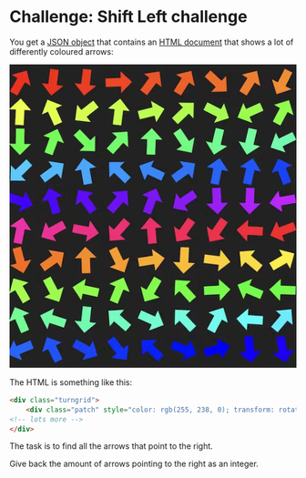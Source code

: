 # Challenge: Shift Left challenge

You get a [JSON object](dataset.json) that contains an [HTML document](gridpage.html) that shows a lot of differently coloured arrows:

![arrow grid with coloured arrows in all directions](arrows.png)

The HTML is something like this: 

```html
<div class="turngrid">
    <div class="patch" style="color: rgb(255, 238, 0); transform: rotate(200deg);">⬅</div><div class="patch" style="color: rgb(255, 255, 0); transform: rotate(195deg);">⬅</div><div class="patch" style="color: rgb(238, 255, 0); transform: rotate(93deg);">⬅</div><div class="patch" style="color: rgb(221, 255, 0); transform: rotate(66deg);">⬅</div>
<!-- lots more -->
</div>
```

The task is to find all the arrows that point to the right.

Give back the amount of arrows pointing to the right as an integer. 